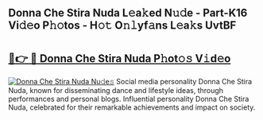 ## Donna Che Stira Nuda L𝚎a𝚔ed N𝚞𝚍e - Part-K16 Vi𝚍𝚎o P𝚑𝚘tos - H𝚘𝚝 O𝚗𝚕yf𝚊ns L𝚎a𝚔s UvtBF

# <h2><a href="http://kf1jeq.oniu.top/?m=Donna+Che+Stira+Nuda">🔗👉 🔴 Donna Che Stira Nuda P𝚑ot𝚘𝚜 V𝚒d𝚎o</a></h2>

[![Donna Che Stira Nuda Nu𝚍e𝚜](https://i.imgur.com/0qMVB7G.gif)](http://kf1jeq.oniu.top/?m=Donna+Che+Stira+Nuda)
Social media personality Donna Che Stira Nuda, known for disseminating dance and lifestyle ideas, through performances and personal blogs. Influential personality Donna Che Stira Nuda, celebrated for their remarkable achievements and impact on society.  

